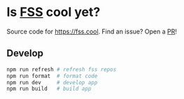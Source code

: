 # Is [FSS](https://fair.io) cool yet?

Source code for https://fss.cool. Find an issue? Open a [PR](https://github.com/ezekg/fss.cool/pulls)!

## Develop

```bash
npm run refresh # refresh fss repos
npm run format  # format code
npm run dev     # develop app
npm run build   # build app
```
